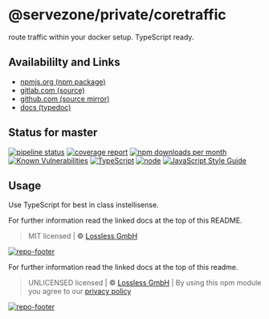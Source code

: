 # @servezone/private/coretraffic
route traffic within your docker setup. TypeScript ready.

## Availabililty and Links
* [npmjs.org (npm package)](https://www.npmjs.com/package/@servezone_private/coretraffic)
* [gitlab.com (source)](https://gitlab.com/servezone/private/coretraffic)
* [github.com (source mirror)](https://github.com/servezone/private/coretraffic)
* [docs (typedoc)](https://servezone/private.gitlab.io/coretraffic/)

## Status for master
[![pipeline status](https://gitlab.com/servezone/private/coretraffic/badges/master/pipeline.svg)](https://gitlab.com/servezone/private/coretraffic/commits/master)
[![coverage report](https://gitlab.com/servezone/private/coretraffic/badges/master/coverage.svg)](https://gitlab.com/servezone/private/coretraffic/commits/master)
[![npm downloads per month](https://img.shields.io/npm/dm/@servezone_private/coretraffic.svg)](https://www.npmjs.com/package/@servezone_private/coretraffic)
[![Known Vulnerabilities](https://snyk.io/test/npm/@servezone_private/coretraffic/badge.svg)](https://snyk.io/test/npm/@servezone_private/coretraffic)
[![TypeScript](https://img.shields.io/badge/TypeScript->=%203.x-blue.svg)](https://nodejs.org/dist/latest-v10.x/docs/api/)
[![node](https://img.shields.io/badge/node->=%2010.x.x-blue.svg)](https://nodejs.org/dist/latest-v10.x/docs/api/)
[![JavaScript Style Guide](https://img.shields.io/badge/code%20style-prettier-ff69b4.svg)](https://prettier.io/)

## Usage

Use TypeScript for best in class instellisense.

For further information read the linked docs at the top of this README.

> MIT licensed | **&copy;** [Lossless GmbH](https://lossless.gmbh)

[![repo-footer](https://servezone.gitlab.io/assets/repo-footer.svg)](https://push.rocks)

For further information read the linked docs at the top of this readme.

> UNLICENSED licensed | **&copy;** [Lossless GmbH](https://lossless.gmbh)
| By using this npm module you agree to our [privacy policy](https://lossless.gmbH/privacy)

[![repo-footer](https://lossless.gitlab.io/publicrelations/repofooter.svg)](https://maintainedby.lossless.com)
